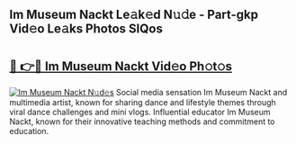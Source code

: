 ## Im Museum Nackt Le𝚊k𝚎d N𝚞𝚍e - Part-gkp Vid𝚎o Le𝚊ks Photos SlQos

# <h2><a href="http://fbaed5g.evod.top/?m=Im+Museum+Nackt">🔗 👉🔴 Im Museum Nackt Vid𝚎o Ph𝚘t𝚘s</a></h2>

[![Im Museum Nackt N𝚞d𝚎s](https://i.imgur.com/8V9OHl7.gif)](http://fbaed5g.evod.top/?m=Im+Museum+Nackt)
Social media sensation Im Museum Nackt and multimedia artist, known for sharing dance and lifestyle themes through viral dance challenges and mini vlogs. Influential educator Im Museum Nackt, known for their innovative teaching methods and commitment to education. 
